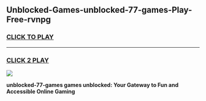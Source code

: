 
## Unblocked-Games-unblocked-77-games-Play-Free-rvnpg
<h3>
<a href="https://premium76.site?title=unblocked-77-games&ref=17A">CLICK TO PLAY</a></h3>
<hr>

<h3>
<a href="https://premium76.site?title=unblocked-77-games&ref=17A">CLICK 2 PLAY</a>
  
</h3>

<a href="https://premium76.site?title=unblocked-77-games&ref=17A"><img src="https://clearcache.store/games.png"></a>


**unblocked-77-games games unblocked: Your Gateway to Fun and Accessible Online Gaming**
